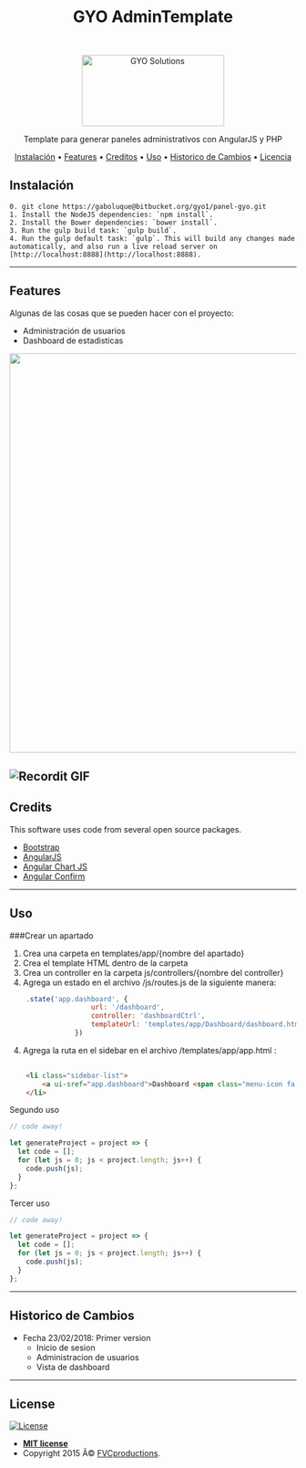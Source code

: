 <html>
<h1 align="center">GYO AdminTemplate</h1> <br>
<p align="center">
  <a href="https://gitpoint.co/">
    <img alt="GYO Solutions" title="GitPoint" src="http://gyo-solutions.com/logo.png" width="250" height="125">
  </a>
</p>

<p align="center">
  Template para generar paneles administrativos con AngularJS y PHP
</p>

<p align="center">
  <a href="#instalacion">Instalación</a> •
  <a href="#features">Features</a> •
  <a href="#creditos">Creditos</a> •
  <a href="#usage">Uso</a> •
  <a href="#releases">Historico de Cambios</a> •
  <a href="#license">Licencia</a>
</p>

## Instalación

```shell
0. git clone https://gaboluque@bitbucket.org/gyo1/panel-gyo.git
1. Install the NodeJS dependencies: `npm install`.
2. Install the Bower dependencies: `bower install`.
3. Run the gulp build task: `gulp build`.
4. Run the gulp default task: `gulp`. This will build any changes made automatically, and also run a live reload server on [http://localhost:8888](http://localhost:8888).

```

---

## Features

Algunas de las cosas que se pueden hacer con el proyecto:

* Administración de usuarios
* Dashboard de estadisticas

<p align="center">
  <img src = "https://i.imgur.com/1MJ6MzO.png" width=700>
</p>


![Recordit GIF](http://g.recordit.co/hYjqx8eliy.gif)
----------------------------------------------------

## Credits

This software uses code from several open source packages.

- [Bootstrap](http://angular-ui.github.io/bootstrap/versioned-docs/1.3.2/)
- [AngularJS](https://angularjs.org/)
- [Angular Chart JS](http://jtblin.github.io/angular-chart.js/)
- [Angular Confirm](https://craftpip.github.io/angular-confirm/)

---

## Uso

###Crear un apartado

1. Crea una carpeta en templates/app/{nombre del apartado}
2. Crea el template HTML dentro de la carpeta
3. Crea un controller en la carpeta js/controllers/{nombre del controller}
4. Agrega un estado en el archivo /js/routes.js de la siguiente manera:
``` javascript
    .state('app.dashboard', {
                    url: '/dashboard',
                    controller: 'dashboardCtrl',
                    templateUrl: 'templates/app/Dashboard/dashboard.html'
                })

```
4. Agrega la ruta en el sidebar en el archivo /templates/app/app.html :
``` html
   
    <li class="sidebar-list">
        <a ui-sref="app.dashboard">Dashboard <span class="menu-icon fa fa-bar-chart"></span></a>
    </li>

```


Segundo uso

```javascript
// code away!

let generateProject = project => {
  let code = [];
  for (let js = 0; js < project.length; js++) {
    code.push(js);
  }
};
```


Tercer uso

```javascript
// code away!

let generateProject = project => {
  let code = [];
  for (let js = 0; js < project.length; js++) {
    code.push(js);
  }
};
```

---
## Historico de Cambios

* Fecha 23/02/2018: Primer version
  - Inicio de sesion
  - Administracion de usuarios
  - Vista de dashboard

---

## License

[![License](http://img.shields.io/:license-mit-blue.svg?style=flat-square)](http://badges.mit-license.org)

- **[MIT license](http://opensource.org/licenses/mit-license.php)**
- Copyright 2015 Â© <a href="http://fvcproductions.com" target="_blank">FVCproductions</a>.

</html>